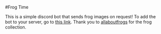 #Frog Time

This is a simple discord bot that sends frog images on request!
To add the bot to your server, go to [this link](https://discord.com/api/oauth2/authorize?client_id=805234968989138974&permissions=116736&scope=bot).
Thank you to [allaboutfrogs](www.allaboutfrogs.org) for the frog collection.